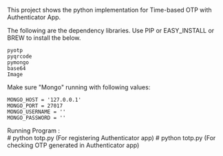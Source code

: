 This project shows the python implementation for Time-based OTP with Authenticator App.

The following are the dependency libraries. Use PIP or EASY_INSTALL or BREW to install the below.

	pyotp
	pyqrcode
	pymongo
	base64
	Image

Make sure "Mongo" running with following values:

	MONGO_HOST = '127.0.0.1'
	MONGO_PORT = 27017
	MONGO_USERNAME = ''
	MONGO_PASSWORD = ''

Running Program : 	
    # python totp.py <email>   				(For registering Authenticator app)
    # python totp.py <email> <otp value>  	(For checking OTP generated in Authenticator app)
